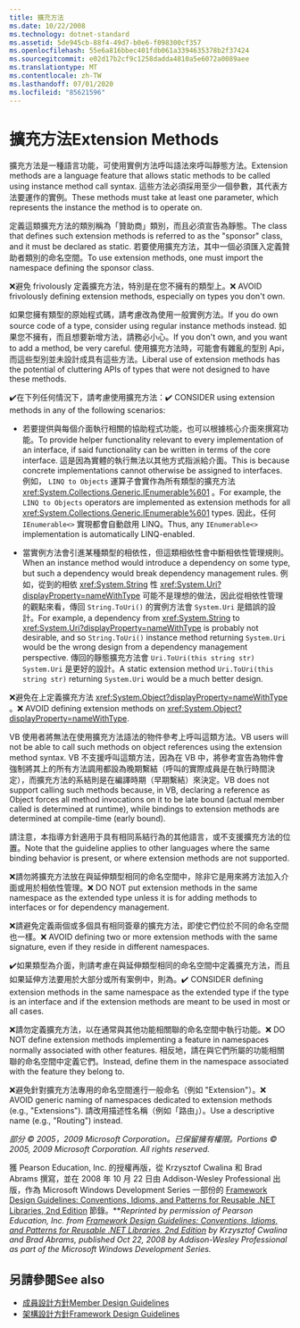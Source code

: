 ```yaml
---
title: 擴充方法
ms.date: 10/22/2008
ms.technology: dotnet-standard
ms.assetid: 5de945cb-88f4-49d7-b0e6-f098300cf357
ms.openlocfilehash: 55e6a816bbec401fdb061a3394635378b2f37424
ms.sourcegitcommit: e02d17b2cf9c1258dadda4810a5e6072a0089aee
ms.translationtype: MT
ms.contentlocale: zh-TW
ms.lasthandoff: 07/01/2020
ms.locfileid: "85621596"
---
```

# <a name="extension-methods"></a><span data-ttu-id="b0ff0-102">擴充方法</span><span class="sxs-lookup"><span data-stu-id="b0ff0-102">Extension Methods</span></span>
<span data-ttu-id="b0ff0-103">擴充方法是一種語言功能，可使用實例方法呼叫語法來呼叫靜態方法。</span><span class="sxs-lookup"><span data-stu-id="b0ff0-103">Extension methods are a language feature that allows static methods to be called using instance method call syntax.</span></span> <span data-ttu-id="b0ff0-104">這些方法必須採用至少一個參數，其代表方法要運作的實例。</span><span class="sxs-lookup"><span data-stu-id="b0ff0-104">These methods must take at least one parameter, which represents the instance the method is to operate on.</span></span>

 <span data-ttu-id="b0ff0-105">定義這類擴充方法的類別稱為「贊助商」類別，而且必須宣告為靜態。</span><span class="sxs-lookup"><span data-stu-id="b0ff0-105">The class that defines such extension methods is referred to as the "sponsor" class, and it must be declared as static.</span></span> <span data-ttu-id="b0ff0-106">若要使用擴充方法，其中一個必須匯入定義贊助者類別的命名空間。</span><span class="sxs-lookup"><span data-stu-id="b0ff0-106">To use extension methods, one must import the namespace defining the sponsor class.</span></span>

 <span data-ttu-id="b0ff0-107">❌避免 frivolously 定義擴充方法，特別是在您不擁有的類型上。</span><span class="sxs-lookup"><span data-stu-id="b0ff0-107">❌ AVOID frivolously defining extension methods, especially on types you don't own.</span></span>

 <span data-ttu-id="b0ff0-108">如果您擁有類型的原始程式碼，請考慮改為使用一般實例方法。</span><span class="sxs-lookup"><span data-stu-id="b0ff0-108">If you do own source code of a type, consider using regular instance methods instead.</span></span> <span data-ttu-id="b0ff0-109">如果您不擁有，而且想要新增方法，請務必小心。</span><span class="sxs-lookup"><span data-stu-id="b0ff0-109">If you don't own, and you want to add a method, be very careful.</span></span> <span data-ttu-id="b0ff0-110">使用擴充方法時，可能會有雜亂的型別 Api，而這些型別並未設計成具有這些方法。</span><span class="sxs-lookup"><span data-stu-id="b0ff0-110">Liberal use of extension methods has the potential of cluttering APIs of types that were not designed to have these methods.</span></span>

 <span data-ttu-id="b0ff0-111">✔️在下列任何情況下，請考慮使用擴充方法：</span><span class="sxs-lookup"><span data-stu-id="b0ff0-111">✔️ CONSIDER using extension methods in any of the following scenarios:</span></span>

- <span data-ttu-id="b0ff0-112">若要提供與每個介面執行相關的協助程式功能，也可以根據核心介面來撰寫功能。</span><span class="sxs-lookup"><span data-stu-id="b0ff0-112">To provide helper functionality relevant to every implementation of an interface, if said functionality can be written in terms of the core interface.</span></span> <span data-ttu-id="b0ff0-113">這是因為實體的執行無法以其他方式指派給介面。</span><span class="sxs-lookup"><span data-stu-id="b0ff0-113">This is because concrete implementations cannot otherwise be assigned to interfaces.</span></span> <span data-ttu-id="b0ff0-114">例如， `LINQ to Objects` 運算子會實作為所有類型的擴充方法 <xref:System.Collections.Generic.IEnumerable%601> 。</span><span class="sxs-lookup"><span data-stu-id="b0ff0-114">For example, the `LINQ to Objects` operators are implemented as extension methods for all <xref:System.Collections.Generic.IEnumerable%601> types.</span></span> <span data-ttu-id="b0ff0-115">因此，任何 `IEnumerable<>` 實現都會自動啟用 LINQ。</span><span class="sxs-lookup"><span data-stu-id="b0ff0-115">Thus, any `IEnumerable<>` implementation is automatically LINQ-enabled.</span></span>

- <span data-ttu-id="b0ff0-116">當實例方法會引進某種類型的相依性，但這類相依性會中斷相依性管理規則。</span><span class="sxs-lookup"><span data-stu-id="b0ff0-116">When an instance method would introduce a dependency on some type, but such a dependency would break dependency management rules.</span></span> <span data-ttu-id="b0ff0-117">例如，從到的相依 <xref:System.String> 性 <xref:System.Uri?displayProperty=nameWithType> 可能不是理想的做法，因此從相依性管理的觀點來看，傳回 `String.ToUri()` 的實例方法會 `System.Uri` 是錯誤的設計。</span><span class="sxs-lookup"><span data-stu-id="b0ff0-117">For example, a dependency from <xref:System.String> to <xref:System.Uri?displayProperty=nameWithType> is probably not desirable, and so `String.ToUri()` instance method returning `System.Uri` would be the wrong design from a dependency management perspective.</span></span> <span data-ttu-id="b0ff0-118">傳回的靜態擴充方法會 `Uri.ToUri(this string str)` `System.Uri` 是更好的設計。</span><span class="sxs-lookup"><span data-stu-id="b0ff0-118">A static extension method `Uri.ToUri(this string str)` returning `System.Uri` would be a much better design.</span></span>

 <span data-ttu-id="b0ff0-119">❌避免在上定義擴充方法 <xref:System.Object?displayProperty=nameWithType> 。</span><span class="sxs-lookup"><span data-stu-id="b0ff0-119">❌ AVOID defining extension methods on <xref:System.Object?displayProperty=nameWithType>.</span></span>

 <span data-ttu-id="b0ff0-120">VB 使用者將無法在使用擴充方法語法的物件參考上呼叫這類方法。</span><span class="sxs-lookup"><span data-stu-id="b0ff0-120">VB users will not be able to call such methods on object references using the extension method syntax.</span></span> <span data-ttu-id="b0ff0-121">VB 不支援呼叫這類方法，因為在 VB 中，將參考宣告為物件會強制將其上的所有方法調用都設為晚期繫結（呼叫的實際成員是在執行時間決定），而擴充方法的系結則是在編譯時期（早期繫結）來決定。</span><span class="sxs-lookup"><span data-stu-id="b0ff0-121">VB does not support calling such methods because, in VB, declaring a reference as Object forces all method invocations on it to be late bound (actual member called is determined at runtime), while bindings to extension methods are determined at compile-time (early bound).</span></span>

 <span data-ttu-id="b0ff0-122">請注意，本指導方針適用于具有相同系結行為的其他語言，或不支援擴充方法的位置。</span><span class="sxs-lookup"><span data-stu-id="b0ff0-122">Note that the guideline applies to other languages where the same binding behavior is present, or where extension methods are not supported.</span></span>

 <span data-ttu-id="b0ff0-123">❌請勿將擴充方法放在與延伸類型相同的命名空間中，除非它是用來將方法加入介面或用於相依性管理。</span><span class="sxs-lookup"><span data-stu-id="b0ff0-123">❌ DO NOT put extension methods in the same namespace as the extended type unless it is for adding methods to interfaces or for dependency management.</span></span>

 <span data-ttu-id="b0ff0-124">❌請避免定義兩個或多個具有相同簽章的擴充方法，即使它們位於不同的命名空間也一樣。</span><span class="sxs-lookup"><span data-stu-id="b0ff0-124">❌ AVOID defining two or more extension methods with the same signature, even if they reside in different namespaces.</span></span>

 <span data-ttu-id="b0ff0-125">✔️如果類型為介面，則請考慮在與延伸類型相同的命名空間中定義擴充方法，而且如果延伸方法要用於大部分或所有案例中，則為。</span><span class="sxs-lookup"><span data-stu-id="b0ff0-125">✔️ CONSIDER defining extension methods in the same namespace as the extended type if the type is an interface and if the extension methods are meant to be used in most or all cases.</span></span>

 <span data-ttu-id="b0ff0-126">❌請勿定義擴充方法，以在通常與其他功能相關聯的命名空間中執行功能。</span><span class="sxs-lookup"><span data-stu-id="b0ff0-126">❌ DO NOT define extension methods implementing a feature in namespaces normally associated with other features.</span></span> <span data-ttu-id="b0ff0-127">相反地，請在與它們所屬的功能相關聯的命名空間中定義它們。</span><span class="sxs-lookup"><span data-stu-id="b0ff0-127">Instead, define them in the namespace associated with the feature they belong to.</span></span>

 <span data-ttu-id="b0ff0-128">❌避免針對擴充方法專用的命名空間進行一般命名（例如 "Extension"）。</span><span class="sxs-lookup"><span data-stu-id="b0ff0-128">❌ AVOID generic naming of namespaces dedicated to extension methods (e.g., "Extensions").</span></span> <span data-ttu-id="b0ff0-129">請改用描述性名稱（例如「路由」）。</span><span class="sxs-lookup"><span data-stu-id="b0ff0-129">Use a descriptive name (e.g., "Routing") instead.</span></span>

 <span data-ttu-id="b0ff0-130">*部分 &copy; 2005，2009 Microsoft Corporation。已保留擁有權限。*</span><span class="sxs-lookup"><span data-stu-id="b0ff0-130">*Portions &copy; 2005, 2009 Microsoft Corporation. All rights reserved.*</span></span>

 <span data-ttu-id="b0ff0-131">獲 Pearson Education, Inc. 的授權再版，從 Krzysztof Cwalina 和 Brad Abrams 撰寫，並在 2008 年 10 月 22 日由 Addison-Wesley Professional 出版，作為 Microsoft Windows Development Series 一部份的 [Framework Design Guidelines: Conventions, Idioms, and Patterns for Reusable .NET Libraries, 2nd Edition](https://www.informit.com/store/framework-design-guidelines-conventions-idioms-and-9780321545619) 節錄。\*\*</span><span class="sxs-lookup"><span data-stu-id="b0ff0-131">*Reprinted by permission of Pearson Education, Inc. from [Framework Design Guidelines: Conventions, Idioms, and Patterns for Reusable .NET Libraries, 2nd Edition](https://www.informit.com/store/framework-design-guidelines-conventions-idioms-and-9780321545619) by Krzysztof Cwalina and Brad Abrams, published Oct 22, 2008 by Addison-Wesley Professional as part of the Microsoft Windows Development Series.*</span></span>

## <a name="see-also"></a><span data-ttu-id="b0ff0-132">另請參閱</span><span class="sxs-lookup"><span data-stu-id="b0ff0-132">See also</span></span>

- [<span data-ttu-id="b0ff0-133">成員設計方針</span><span class="sxs-lookup"><span data-stu-id="b0ff0-133">Member Design Guidelines</span></span>](member.md)
- [<span data-ttu-id="b0ff0-134">架構設計方針</span><span class="sxs-lookup"><span data-stu-id="b0ff0-134">Framework Design Guidelines</span></span>](index.md)
